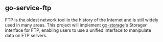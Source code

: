## go-service-ftp

FTP is the oldest network tool in the history of the Internet and is still widely used in many areas. 
This project will implement [go-storage]'s Storager interface for FTP, 
enabling users to use a unified interface to manipulate data on FTP servers.

[go-storage]: https://github.com/beyondstorage/go-storage/
